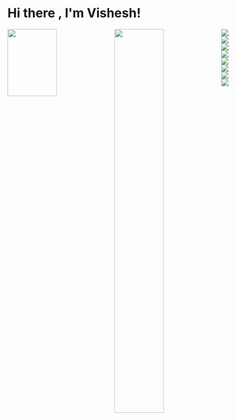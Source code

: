 # Hi there , I'm Vishesh!
<kbd><img align= "left" width= "47%" height="150px" src="https://github-readme-stats.vercel.app/api?username=Visheshw010&show_icons=true&theme=radical" />
<img align= "left" width= "47%" src="https://github-readme-stats.vercel.app/api/top-langs/?username=Visheshw010&layout=compact" /></kbd>



<img align= "left" src="https://img.shields.io/badge/Adobe%20Illustrator-FF9A00?style=for-the-badge&logo=adobe%20illustrator&logoColor=white"/>
<img align= "left" src="https://img.shields.io/badge/Adobe%20XD-470137?style=for-the-badge&logo=Adobe%20XD&logoColor=#FF61F6"/>
<img align= "left" src="https://img.shields.io/badge/Figma-F24E1E?style=for-the-badge&logo=figma&logoColor=white"/>
<img align= "left" src="https://img.shields.io/badge/HTML5-E34F26?style=for-the-badge&logo=html5&logoColor=white"/>
<img align= "left" src="https://img.shields.io/badge/JavaScript-323330?style=for-the-badge&logo=javascript&logoColor=F7DF1E"/>
<img align= "left" src="https://img.shields.io/badge/Miro-F7C922?style=for-the-badge&logo=Miro&logoColor=050036"/>
<img align= "left" src="https://img.shields.io/badge/css3-%231572B6.svg?style=for-the-badge&logo=css3&logoColor=white"/>
<img align= "left" src="https://img.shields.io/badge/java-%23ED8B00.svg?style=for-the-badge&logo=openjdk&logoColor=white"/>

